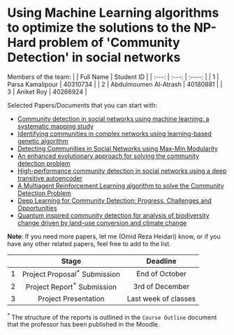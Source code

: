 # Using Machine Learning algorithms to optimize the solutions to the NP-Hard problem of 'Community Detection' in social networks
Members of the team:
|  |  Full Name  | Student ID |
| :---: | :---: | :----: |
| 1   | Parsa Kamalipour  | 40310734 |
| 2   | Abdulmoumen Al-Atrash  | 40180881 |
| 3   | Aniket Roy  | 40266924 |

Selected Papers/Documents that you can start with:
- [Community detection in social networks using machine learning: a systematic mapping study](https://link.springer.com/article/10.1007/s10115-024-02201-8)
- [Identifying communities in complex networks using learning-based genetic algorithm](https://www.sciencedirect.com/science/article/pii/S2090447924004064)
- [Detecting Communities in Social Networks using Max-Min Modularity](https://webdocs.cs.ualberta.ca/~zaiane/postscript/sdm09.pdf)
- [An enhanced evolutionary approach for solving the community detection problem](https://www.tandfonline.com/doi/full/10.1080/24751839.2021.1987076)
- [High-performance community detection in social networks using a deep transitive autoencoder](https://www.sciencedirect.com/science/article/abs/pii/S0020025519303251)
- [A Multiagent Reinforcement Learning algorithm to solve the Community Detection Problem](https://jsdp.rcisp.ac.ir/article-1-1084-en.html)
- [Deep Learning for Community Detection: Progress, Challenges and Opportunities](https://www.ijcai.org/proceedings/2020/0693.pdf)
- [Quantum inspired community detection for analysis of biodiversity change driven by land-use conversion and climate change](https://www.ncbi.nlm.nih.gov/pmc/articles/PMC8275618/)

**Note**: If you need more papers, let me (Omid Reza Heidari) know, or if you have any other related papers, feel free to add to the list.

|  |  Stage  | Deadline |
| :---: | :---: | :----: |
| 1   | Project Proposal<sup>*</sup> Submission | End of October |
| 2   | Project Report<sup>*</sup> Submission | 3rd of December |
| 3   | Project Presentation | Last week of classes |

<sup>*</sup> The structure of the reports is outlined in the `Course Outline` document that the professor has been published in the Moodle.


